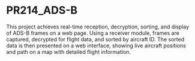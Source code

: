 # PR214_ADS-B
This project achieves real-time reception, decryption, sorting, and display of ADS-B frames on a web page. Using a receiver module, frames are captured, decrypted for flight data, and sorted by aircraft ID. The sorted data is then presented on a web interface, showing live aircraft positions and path on a map with detailed flight information.
